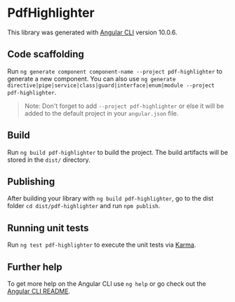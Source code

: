 # PdfHighlighter

This library was generated with [Angular CLI](https://github.com/angular/angular-cli) version 10.0.6.

## Code scaffolding

Run `ng generate component component-name --project pdf-highlighter` to generate a new component. You can also use `ng generate directive|pipe|service|class|guard|interface|enum|module --project pdf-highlighter`.
> Note: Don't forget to add `--project pdf-highlighter` or else it will be added to the default project in your `angular.json` file. 

## Build

Run `ng build pdf-highlighter` to build the project. The build artifacts will be stored in the `dist/` directory.

## Publishing

After building your library with `ng build pdf-highlighter`, go to the dist folder `cd dist/pdf-highlighter` and run `npm publish`.

## Running unit tests

Run `ng test pdf-highlighter` to execute the unit tests via [Karma](https://karma-runner.github.io).

## Further help

To get more help on the Angular CLI use `ng help` or go check out the [Angular CLI README](https://github.com/angular/angular-cli/blob/master/README.md).
